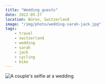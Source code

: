 ```yaml
---
title: "Wedding guests"
date: 2022-05-27
location: Büron, Switzerland
image: "/img/photo/wedding-sarah-jack.jpg"
tags:
    - travel
    - switzerland
    - wedding
    - sarah
    - jack
    - cycling
    - bike
---
```


![A couple's selfie at a wedding](/img/photo/wedding-sarah-jack.jpg)

